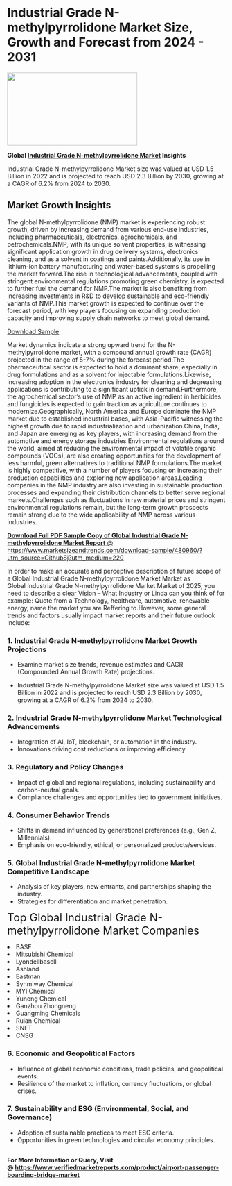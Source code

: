 <H1>Industrial Grade N-methylpyrrolidone Market Size, Growth and Forecast from 2024 - 2031</H1><img class="aligncenter size-medium wp-image-584254" src="https://thirdeyenews.in/wp-content/uploads/2024/09/Global-Market-Research-300x168.jpeg" alt="" width="300" height="168" /><p><strong>Global&nbsp;<a href="https://www.marketsizeandtrends.com/download-sample/480960/?utm_source=Github8j?utm_medium=220">Industrial Grade N-methylpyrrolidone Market</a> Insights</strong></p><p>Industrial Grade N-methylpyrrolidone Market size was valued at USD 1.5 Billion in 2022 and is projected to reach USD 2.3 Billion by 2030, growing at a CAGR of 6.2% from 2024 to 2030.</p><p><h2>Market Growth Insights</h2> <p>The global N-methylpyrrolidone (NMP) market is experiencing robust growth, driven by increasing demand from various end-use industries, including pharmaceuticals, electronics, agrochemicals, and petrochemicals.NMP, with its unique solvent properties, is witnessing significant application growth in drug delivery systems, electronics cleaning, and as a solvent in coatings and paints.Additionally, its use in lithium-ion battery manufacturing and water-based systems is propelling the market forward.The rise in technological advancements, coupled with stringent environmental regulations promoting green chemistry, is expected to further fuel the demand for NMP.The market is also benefiting from increasing investments in R&D to develop sustainable and eco-friendly variants of NMP.This market growth is expected to continue over the forecast period, with key players focusing on expanding production capacity and improving supply chain networks to meet global demand.</p> <p><a href="#">Download Sample</a></p> <p>Market dynamics indicate a strong upward trend for the N-methylpyrrolidone market, with a compound annual growth rate (CAGR) projected in the range of 5-7% during the forecast period.The pharmaceutical sector is expected to hold a dominant share, especially in drug formulations and as a solvent for injectable formulations.Likewise, increasing adoption in the electronics industry for cleaning and degreasing applications is contributing to a significant uptick in demand.Furthermore, the agrochemical sector’s use of NMP as an active ingredient in herbicides and fungicides is expected to gain traction as agriculture continues to modernize.Geographically, North America and Europe dominate the NMP market due to established industrial bases, with Asia-Pacific witnessing the highest growth due to rapid industrialization and urbanization.China, India, and Japan are emerging as key players, with increasing demand from the automotive and energy storage industries.Environmental regulations around the world, aimed at reducing the environmental impact of volatile organic compounds (VOCs), are also creating opportunities for the development of less harmful, green alternatives to traditional NMP formulations.The market is highly competitive, with a number of players focusing on increasing their production capabilities and exploring new application areas.Leading companies in the NMP industry are also investing in sustainable production processes and expanding their distribution channels to better serve regional markets.Challenges such as fluctuations in raw material prices and stringent environmental regulations remain, but the long-term growth prospects remain strong due to the wide applicability of NMP across various industries.</p> <p><a href="#"></p><p><span class=""><strong>Download Full PDF Sample Copy of Global Industrial Grade N-methylpyrrolidone Market Report</strong> @ <a href="https://www.marketsizeandtrends.com/download-sample/480960/?utm_source=Github8j?utm_medium=220" target="_blank">https://www.marketsizeandtrends.com/download-sample/480960/?utm_source=Github8j?utm_medium=220</a></span></p><p>In order to make an accurate and perceptive description of future scope of a Global&nbsp;Industrial Grade N-methylpyrrolidone Market Market as Global&nbsp;Industrial Grade N-methylpyrrolidone Market Market of 2025, you need to describe a clear Vision &ndash; What Industry or Linda can you think of for example: Quote from a Technology, healthcare, automotive, renewable energy, name the market you are Reffering to.However, some general trends and factors usually impact market reports and their future outlook include:</p><h3>1.&nbsp;<strong>Industrial Grade N-methylpyrrolidone Market Growth Projections</strong></h3><ul><li>Examine market size trends, revenue estimates and CAGR (Compounded Annual Growth Rate) projections.</li><li><p>Industrial Grade N-methylpyrrolidone Market size was valued at USD 1.5 Billion in 2022 and is projected to reach USD 2.3 Billion by 2030, growing at a CAGR of 6.2% from 2024 to 2030.</p></li></ul><h3>2.&nbsp;<strong>Industrial Grade N-methylpyrrolidone Market Technological Advancements</strong></h3><ul><li>Integration of AI, IoT, blockchain, or automation in the industry.</li><li>Innovations driving cost reductions or improving efficiency.</li></ul><h3>3.&nbsp;<strong>Regulatory and Policy Changes</strong></h3><ul><li>Impact of global and regional regulations, including sustainability and carbon-neutral goals.</li><li>Compliance challenges and opportunities tied to government initiatives.</li></ul><h3>4.&nbsp;<strong>Consumer Behavior Trends</strong></h3><ul><li>Shifts in demand influenced by generational preferences (e.g., Gen Z, Millennials).</li><li>Emphasis on eco-friendly, ethical, or personalized products/services.</li></ul><h3>5.&nbsp;<strong>Global Industrial Grade N-methylpyrrolidone Market Competitive Landscape</strong></h3><ul><li>Analysis of key players, new entrants, and partnerships shaping the industry.</li><li>Strategies for differentiation and market penetration.</li></ul><p data-pm-slice="1 1 []"><span style="color: inherit; font-family: inherit; font-size: 25px;">Top Global Industrial Grade N-methylpyrrolidone Market Companies</span></p><div class="" data-test-id=""><p><li>BASF</li><li> Mitsubishi Chemical</li><li> Lyondellbasell</li><li> Ashland</li><li> Eastman</li><li> Synmiway Chemical</li><li> MYI Chemical</li><li> Yuneng Chemical</li><li> Ganzhou Zhongneng</li><li> Guangming Chemicals</li><li> Ruian Chemical</li><li> SNET</li><li> CNSG</li></p></div><h3>6.&nbsp;<strong>Economic and Geopolitical Factors</strong></h3><ul><li>Influence of global economic conditions, trade policies, and geopolitical events.</li><li>Resilience of the market to inflation, currency fluctuations, or global crises.</li></ul><h3>7.&nbsp;<strong>Sustainability and ESG (Environmental, Social, and Governance)</strong></h3><ul><li>Adoption of sustainable practices to meet ESG criteria.</li><li>Opportunities in green technologies and circular economy principles.</li></ul><h2><strong style="font-size: 14px;">For More Information or Query, Visit @&nbsp;</strong><a style="background-color: #ffffff; font-size: 14px;" href="https://www.marketsizeandtrends.com/report/industrial-grade-n-methylpyrrolidone-market/" target="_blank">https://www.verifiedmarketreports.com/product/airport-passenger-boarding-bridge-market</a></h2>